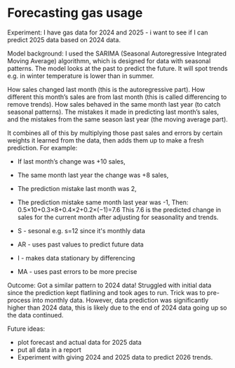 # Forecasting gas usage

Experiment: I have gas data for 2024 and 2025 - i want to see if I can predict 2025 data based on 2024 data.

Model background: I used the SARIMA (Seasonal Autoregressive Integrated Moving Average) algorithmn, which is designed for data with seasonal patterns. The model looks at the past to predict the future. It will spot trends e.g. in winter temperature is lower than in summer.

How sales changed last month (this is the autoregressive part).
How different this month’s sales are from last month (this is called differencing to remove trends).
How sales behaved in the same month last year (to catch seasonal patterns).
The mistakes it made in predicting last month’s sales, and the mistakes from the same season last year (the moving average part).

It combines all of this by multiplying those past sales and errors by certain weights it learned from the data, then adds them up to make a fresh prediction. For example:
- If last month’s change was +10 sales,
- The same month last year the change was +8 sales,
- The prediction mistake last month was 2,
- The prediction mistake same month last year was -1,
Then: 0.5×10+0.3×8+0.4×2+0.2×(−1)=7.6
This 7.6 is the predicted change in sales for the current month after adjusting for seasonality and trends.

- S - sesonal e.g. s=12 since it's monthly data
- AR - uses past values to predict future data
- I - makes data stationary by differencing
- MA - uses past errors to be more precise

Outcome: Got a similar pattern to 2024 data! Struggled with initial data since the prediction kept flatlining and took ages to run.
Trick was to pre-process into monthly data. However, data prediction was significantly higher than 2024 data, this is likely due to the end of 2024 data going up so the data continued.

Future ideas:
- plot forecast and actual data for 2025 data
- put all data in a report
- Experiment with giving 2024 and 2025 data to predict 2026 trends.